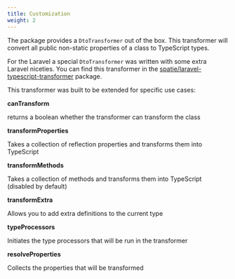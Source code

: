 ```yaml
---
title: Customization
weight: 2
---
```


The package provides a `DtoTransformer` out of the box. This transformer will convert all public non-static properties of a class to TypeScript types. 

For the Laravel a special `DtoTransformer` was written with some extra Laravel niceties. You can find this transformer in the [spatie/laravel-typescript-transformer](https://github.com/spatie/laravel-typescript-transformer) package.

This transformer was built to be extended for specific use cases:

**canTransform**

returns a boolean whether the transformer can transform the class

**transformProperties**

Takes a collection of reflection properties and transforms them into TypeScript

**transformMethods**

Takes a collection of methods and transforms them into TypeScript (disabled by default)

**transformExtra**

Allows you to add extra definitions to the current type

**typeProcessors**

Initiates the type processors that will be run in the transformer

**resolveProperties**

Collects the properties that will be transformed
